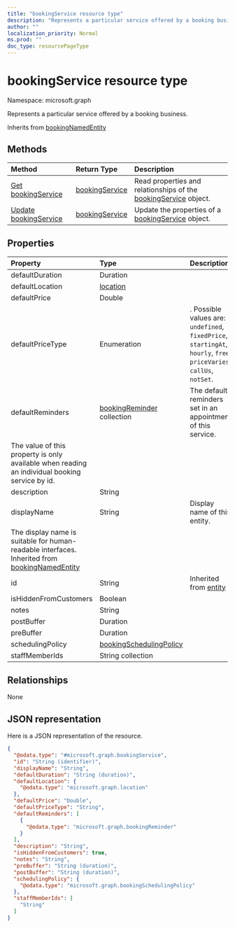 ```yaml
---
title: "bookingService resource type"
description: "Represents a particular service offered by a booking business."
author: ""
localization_priority: Normal
ms.prod: ""
doc_type: resourcePageType
---
```


# bookingService resource type


Namespace: microsoft.graph

Represents a particular service offered by a booking business.


Inherits from [bookingNamedEntity](../resources/bookingnamedentity.md)

## Methods
|Method|Return Type|Description|
|:---|:---|:---|
|[Get bookingService](../api/bookingservice-get.md)|[bookingService](../resources/bookingservice.md)|Read properties and relationships of the [bookingService](../resources/bookingservice.md) object.|
|[Update bookingService](../api/bookingservice-update.md)|[bookingService](../resources/bookingservice.md)|Update the properties of a [bookingService](../resources/bookingservice.md) object.|

## Properties
|Property|Type|Description|
|:---|:---|:---|
|defaultDuration|Duration||
|defaultLocation|[location](../resources/location.md)||
|defaultPrice|Double||
|defaultPriceType|Enumeration|. Possible values are: `undefined`, `fixedPrice`, `startingAt`, `hourly`, `free`, `priceVaries`, `callUs`, `notSet`.|
|defaultReminders|[bookingReminder](../resources/bookingreminder.md) collection|The default reminders set in an appointment of this service.
The value of this property is only available when reading an individual booking service by id.|
|description|String||
|displayName|String|Display name of this entity.
The display name is suitable for human-readable interfaces. Inherited from [bookingNamedEntity](../resources/bookingnamedentity.md)|
|id|String| Inherited from [entity](../resources/entity.md)|
|isHiddenFromCustomers|Boolean||
|notes|String||
|postBuffer|Duration||
|preBuffer|Duration||
|schedulingPolicy|[bookingSchedulingPolicy](../resources/bookingschedulingpolicy.md)||
|staffMemberIds|String collection||

## Relationships
None

## JSON representation
Here is a JSON representation of the resource.
<!-- {
  "blockType": "resource",
  "keyProperty": "id",
  "@odata.type": "microsoft.graph.bookingService",
  "baseType": "microsoft.graph.bookingNamedEntity",
  "openType": false
}
-->
``` json
{
  "@odata.type": "#microsoft.graph.bookingService",
  "id": "String (identifier)",
  "displayName": "String",
  "defaultDuration": "String (duration)",
  "defaultLocation": {
    "@odata.type": "microsoft.graph.location"
  },
  "defaultPrice": "Double",
  "defaultPriceType": "String",
  "defaultReminders": [
    {
      "@odata.type": "microsoft.graph.bookingReminder"
    }
  ],
  "description": "String",
  "isHiddenFromCustomers": true,
  "notes": "String",
  "preBuffer": "String (duration)",
  "postBuffer": "String (duration)",
  "schedulingPolicy": {
    "@odata.type": "microsoft.graph.bookingSchedulingPolicy"
  },
  "staffMemberIds": [
    "String"
  ]
}
```

